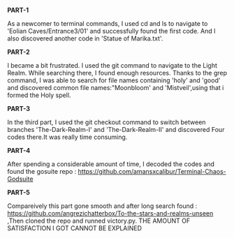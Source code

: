 **PART-1**

As a newcomer to terminal commands, I used cd and ls to navigate to 'Eolian Caves/Entrance3/01' and successfully found the first code. And I also discovered another code in 'Statue of Marika.txt'.

**PART-2**

I became a bit frustrated. I used the git command to navigate to the Light Realm. While searching there, I found enough resources. Thanks to the grep command, I was able to search for file names containing 'holy' and 'good' and discovered common file names:"Moonbloom' and 'Mistveil',using that i formed the Holy spell.

**PART-3**

In the third part, I used the git checkout command to switch between branches 'The-Dark-Realm-I' and 'The-Dark-Realm-II' and discovered Four codes there.It was really time consuming.

**PART-4**

After spending a considerable amount of time, I decoded the codes and  found the gosuite repo : https://github.com/amansxcalibur/Terminal-Chaos-Godsuite


**PART-5**

Compareively this part gone smooth and after long search  found : https://github.com/angrezichatterbox/To-the-stars-and-realms-unseen ,Then cloned the repo and runned victory.py.
THE AMOUNT OF SATISFACTION I GOT CANNOT BE EXPLAINED
